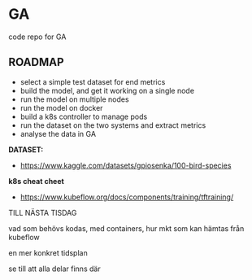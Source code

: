 # GA
code repo for GA


## ROADMAP

- select a simple test dataset for end metrics
- build the model, and get it working on a single node
- run the model on multiple nodes
- run the model on docker
- build a k8s controller to manage pods
- run the dataset on the two systems and extract metrics
- analyse the data in GA


**DATASET:**

- https://www.kaggle.com/datasets/gpiosenka/100-bird-species

**k8s cheat cheet**

- https://www.kubeflow.org/docs/components/training/tftraining/



TILL NÄSTA TISDAG

vad som behövs kodas, med containers, hur mkt som kan hämtas från kubeflow

en mer konkret tidsplan

se till att alla delar finns där

